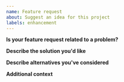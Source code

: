 ```yaml
---
name: Feature request
about: Suggest an idea for this project
labels: enhancement
---
```


**Is your feature request related to a problem?**

**Describe the solution you'd like**

**Describe alternatives you've considered**

**Additional context**

